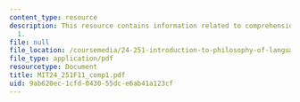 ```yaml
---
content_type: resource
description: This resource contains information related to comprehension exercise
  1.
file: null
file_location: /coursemedia/24-251-introduction-to-philosophy-of-language-fall-2011/9ab620ec1cfd043055dce6ab41a123cf_MIT24_251F11_comp1.pdf
file_type: application/pdf
resourcetype: Document
title: MIT24_251F11_comp1.pdf
uid: 9ab620ec-1cfd-0430-55dc-e6ab41a123cf
---
```

